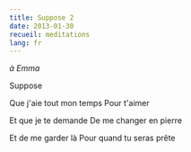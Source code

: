 ```yaml
---
title: Suppose 2
date: 2013-01-30
recueil: meditations
lang: fr
---
```


*à Emma*

Suppose

Que j'aie tout mon temps
Pour t'aimer

Et que je te demande
De me changer en pierre

Et de me garder là
Pour quand tu seras prête
